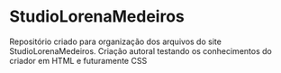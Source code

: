 # StudioLorenaMedeiros
 Repositório criado para organização dos arquivos do site StudioLorenaMedeiros. Criação autoral testando os conhecimentos do criador em HTML e futuramente CSS
